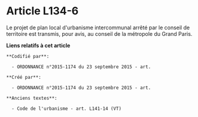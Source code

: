 # Article L134-6

Le projet de plan local d'urbanisme intercommunal arrêté par le conseil de territoire est transmis, pour avis, au conseil de
la métropole du Grand Paris.

**Liens relatifs à cet article**

	**Codifié par**:

	  - ORDONNANCE n°2015-1174 du 23 septembre 2015 - art.

	**Créé par**:

	  - ORDONNANCE n°2015-1174 du 23 septembre 2015 - art.

	**Anciens textes**:

	  - Code de l'urbanisme - art. L141-14 (VT)
